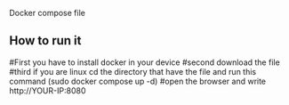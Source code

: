 Docker compose file 
## How to run it 
#First you have to install docker in your device 
#second download the file 
#third if you are linux cd the directory that have the file and run this command (sudo docker compose up -d)
#open the browser and write http://YOUR-IP:8080 
